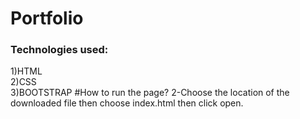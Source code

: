 # Portfolio
### Technologies used:
 1)HTML                         
 2)CSS                          
 3)BOOTSTRAP 
 #How to run the page?
2-Choose the location of the downloaded file then choose index.html then click open.

